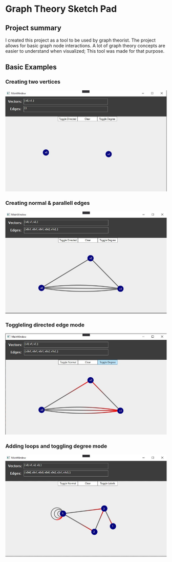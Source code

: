 # Graph Theory Sketch Pad

## Project summary

I created this project as a tool to be used by graph theorist. The project allows for basic graph node interactions. A lot of graph theory concepts are easier to understand when visualized; This tool was made for that purpose. 

## Basic Examples

### Creating two vertices
![](imgs/1.jpg)

### Creating normal & parallell edges
![](imgs/2.jpg)

### Toggleling directed edge mode
![](imgs/3.jpg)

### Adding loops and toggling degree mode
![](imgs/4.jpg)
